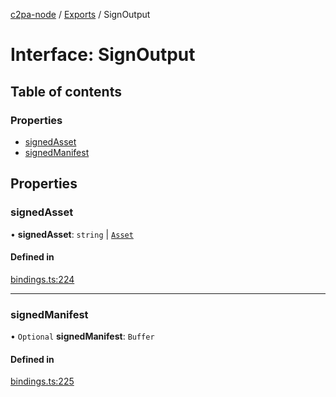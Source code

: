 [c2pa-node](../README.md) / [Exports](../modules.md) / SignOutput

# Interface: SignOutput

## Table of contents

### Properties

- [signedAsset](SignOutput.md#signedasset)
- [signedManifest](SignOutput.md#signedmanifest)

## Properties

### signedAsset

• **signedAsset**: `string` \| [`Asset`](Asset.md)

#### Defined in

[bindings.ts:224](https://github.com/contentauth/c2pa-node/blob/db40930/js-src/bindings.ts#L224)

___

### signedManifest

• `Optional` **signedManifest**: `Buffer`

#### Defined in

[bindings.ts:225](https://github.com/contentauth/c2pa-node/blob/db40930/js-src/bindings.ts#L225)

